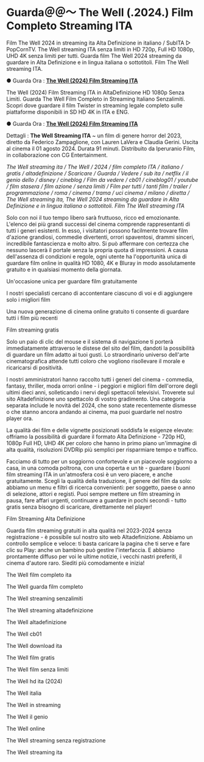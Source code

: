 # Guarda＠＠～ The Well (.2024.) Film Completo Streaming ITA

Film The Well 2024 in streaming ita Alta Definizione in italiano / SubITA ▷ PopCornTV. The Well streaming ITA senza limiti in HD 720p, Full HD 1080p, UHD 4K senza limiti per tutti. Guarda film The Well 2024 streaming da guardare in Alta Definizione e in lingua italiana o sottotitoli. Film The Well streaming ITA.

● Guarda Ora : **[The Well (2024) Film Streaming ITA](https://popcorn-tv.online/it/movie/1091267/the-well)**

The Well (2024) Film Streaming ITA in AltaDefinizione HD 1080p Senza Limiti. Guarda The Well Film Completo in Streaming Italiano Senzalimiti. Scopri dove guardare il film Twister in streaming legale completo sulle piattaforme disponibili in SD HD 4K in ITA e ENG.

● Guarda Ora : **[The Well (2024) Film Streaming ITA](https://popcorn-tv.online/it/movie/1091267/the-well)**

Dettagli : **The Well Streaming ITA** ~ un film di genere horror del 2023, diretto da Federico Zampaglione, con Lauren LaVera e Claudia Gerini. Uscita al cinema il 01 agosto 2024. Durata 91 minuti. Distribuito da Iperuranio Film, in collaborazione con CG Entertainment.

_The Well streaming ita / The Well / 2024 / film completo ITA / italiano / gratis / altadefinizione / Scaricare / Guarda / Vedere / sub ita / netflix / il genio dello / disney / cineblog / Film da vedere / cb01 / cineblog01 / youtube / film stasera / film azione / senza limiti / Film per tutti / tanti film / trailer / programmazione / roma / cinema / trama / uci cinema / milano / diretta / The Well streaming ita, The Well 2024 streaming da guardare in Alta Definizione e in lingua italiana o sottotitoli. Film The Well streaming ITA_

Solo con noi il tuo tempo libero sarà fruttuoso, ricco ed emozionante. L'elenco dei più grandi successi del cinema comprende rappresentanti di tutti i generi esistenti. In esso, i visitatori possono facilmente trovare film d'azione grandiosi, commedie divertenti, orrori spaventosi, drammi sinceri, incredibile fantascienza e molto altro. Si può affermare con certezza che nessuno lascerà il portale senza la propria quota di impressioni. A causa dell'assenza di condizioni e regole, ogni utente ha l'opportunità unica di guardare film online in qualità HD 1080, 4K e Bluray in modo assolutamente gratuito e in qualsiasi momento della giornata.

Un'occasione unica per guardare film gratuitamente

I nostri specialisti cercano di accontentare ciascuno di voi e di aggiungere solo i migliori film

Una nuova generazione di cinema online gratuito ti consente di guardare tutti i film più recenti

Film streaming gratis

Solo un paio di clic del mouse e il sistema di navigazione ti porterà immediatamente attraverso le distese del sito del film, dandoti la possibilità di guardare un film adatto ai tuoi gusti. Lo straordinario universo dell'arte cinematografica attende tutti coloro che vogliono risollevare il morale e ricaricarsi di positività.

I nostri amministratori hanno raccolto tutti i generi del cinema - commedia, fantasy, thriller, moda orrori online - i peggiori e migliori film dell'orrore degli ultimi dieci anni, solleticando i nervi degli spettacoli televisivi. Troverete sul sito Altadefinizione uno spettacolo di vostro gradimento. Una categoria separata include le novità del 2024, che sono state recentemente dismesse o che stanno ancora andando ai cinema, ma puoi guardarle nel nostro player ora.

La qualità dei film e delle vignette posizionati soddisfa le esigenze elevate: offriamo la possibilità di guardare il formato Alta Definizione - 720p HD, 1080p Full HD, UHD 4K per coloro che hanno in primo piano un'immagine di alta qualità, risoluzioni DVDRip più semplici per risparmiare tempo e traffico.

Facciamo di tutto per un soggiorno confortevole e un piacevole soggiorno a casa, in una comoda poltrona, con una coperta e un tè - guardare i buoni film streaming ITA in un'atmosfera così è un vero piacere, e anche gratuitamente. Scegli la qualità della traduzione, il genere del film da solo: abbiamo un menu e filtri di ricerca convenienti: per soggetto, paese o anno di selezione, attori e registi. Puoi sempre mettere un film streaming in pausa, fare affari urgenti, continuare a guardare in pochi secondi - tutto gratis senza bisogno di scaricare, direttamente nel player!

Film Streaming Alta Definizione

Guarda film streaming gratuiti in alta qualità nel 2023-2024 senza registrazione - è possibile sul nostro sito web Altadefinizione. Abbiamo un controllo semplice e veloce: ti basta caricare la pagina che ti serve e fare clic su Play: anche un bambino può gestire l'interfaccia. E abbiamo prontamente diffuso per voi le ultime notizie, i vecchi nastri preferiti, il cinema d'autore raro. Siediti più comodamente e inizia!

The Well film completo ita

The Well guarda film completo

The Well streaming senzalimiti

The Well streaming altadefinizione

The Well altadefinizione

The Well cb01

The Well download ita

The Well film gratis

The Well film senza limiti

The Well hd ita (2024)

The Well italia

The Well in streaming

The Well il genio

The Well online

The Well streaming senza registrazione

The Well streaming ita
